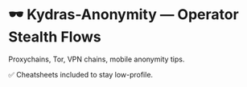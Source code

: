 # 🕶️ Kydras-Anonymity — Operator Stealth Flows

Proxychains, Tor, VPN chains, mobile anonymity tips.

✅ Cheatsheets included to stay low-profile.
